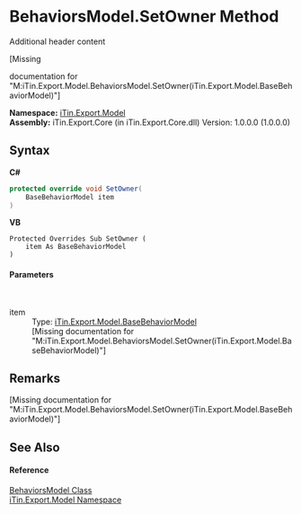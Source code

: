 # BehaviorsModel.SetOwner Method 
Additional header content 

\[Missing <summary> documentation for "M:iTin.Export.Model.BehaviorsModel.SetOwner(iTin.Export.Model.BaseBehaviorModel)"\]

**Namespace:**&nbsp;<a href="ef57ffcc-e95e-b212-5a46-9aa6f5a3511f">iTin.Export.Model</a><br />**Assembly:**&nbsp;iTin.Export.Core (in iTin.Export.Core.dll) Version: 1.0.0.0 (1.0.0.0)

## Syntax

**C#**<br />
``` C#
protected override void SetOwner(
	BaseBehaviorModel item
)
```

**VB**<br />
``` VB
Protected Overrides Sub SetOwner ( 
	item As BaseBehaviorModel
)
```


#### Parameters
&nbsp;<dl><dt>item</dt><dd>Type: <a href="f9334797-bdc1-1e81-7c19-cea545d52cb6">iTin.Export.Model.BaseBehaviorModel</a><br />\[Missing <param name="item"/> documentation for "M:iTin.Export.Model.BehaviorsModel.SetOwner(iTin.Export.Model.BaseBehaviorModel)"\]</dd></dl>

## Remarks
\[Missing <remarks> documentation for "M:iTin.Export.Model.BehaviorsModel.SetOwner(iTin.Export.Model.BaseBehaviorModel)"\]

## See Also


#### Reference
<a href="4bf09dba-3674-ea6b-467f-293682fa837e">BehaviorsModel Class</a><br /><a href="ef57ffcc-e95e-b212-5a46-9aa6f5a3511f">iTin.Export.Model Namespace</a><br />